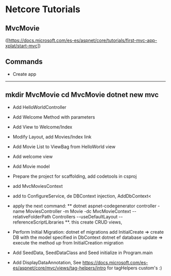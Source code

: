 # Netcore Tutorials 
## MvcMovie
([https://docs.microsoft.com/es-es/aspnet/core/tutorials/first-mvc-app-xplat/start-mvc]) 

## Commands

- Create app

---------------
mkdir MvcMovie
cd MvcMovie
dotnet new mvc
---------------
  

- Add HelloWorldController

- Add Welcome Method with parameters

- Add View to Welcome/Index

- Modify Layout, add Movies/Index link

- Add Movie List to ViewBag from HelloWorld view

- Add welcome view

- Add Movie model
- Prepare the project for scaffolding, add codetools in csproj
- add MvcMoviesContext
- add to ConfigureService, de DBContext injection, AddDbContext<
- apply the next command: ** dotnet aspnet-codegenerator controller -name MoviesController -m Movie -dc MvcMovieContext --relativeFolderPath Controllers --useDefaultLayout --referenceScriptLibraries **. this create CRUD views, 
- Perform Initial Migration: 
dotnet ef migrations add InitialCreate => create DB with the model specified in DbContext
dotnet ef database update => execute the method *up* from InitialCreation migration

- Add SeedData, SeedDataClass and Seed initialize in Program.main
- Add DisplayDataAnnotation, See https://docs.microsoft.com/es-es/aspnet/core/mvc/views/tag-helpers/intro for tagHelpers custom's :)

